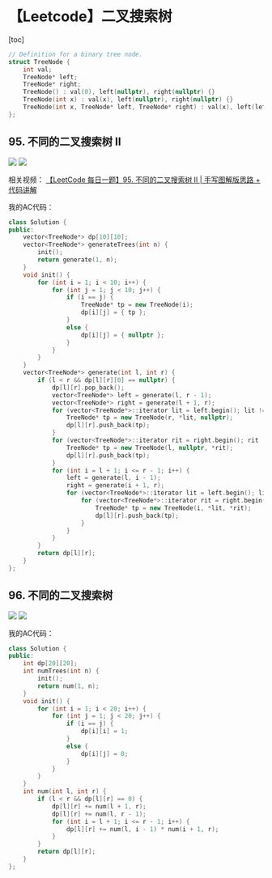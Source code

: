 # 【Leetcode】二叉搜索树



[toc]



```c++
// Definition for a binary tree node.
struct TreeNode {
	int val;
	TreeNode* left;
	TreeNode* right;
	TreeNode() : val(0), left(nullptr), right(nullptr) {}
	TreeNode(int x) : val(x), left(nullptr), right(nullptr) {}
	TreeNode(int x, TreeNode* left, TreeNode* right) : val(x), left(left), right(right) {}
};
```



## 95. 不同的二叉搜索树 II

![](D:\Notes\Leetcode\Leetcode.assets\95-1.png)
![](D:\Notes\Leetcode\Leetcode.assets\95-2.png)

相关视频：
[【LeetCode 每日一题】95. 不同的二叉搜索树 II | 手写图解版思路 + 代码讲解](https://www.bilibili.com/video/BV1LZ4y127cJ)

我的AC代码：

```c++
class Solution {
public:
	vector<TreeNode*> dp[10][10];
	vector<TreeNode*> generateTrees(int n) {
		init();
		return generate(1, n);
	}
	void init() {
		for (int i = 1; i < 10; i++) {
			for (int j = 1; j < 10; j++) {
				if (i == j) {
					TreeNode* tp = new TreeNode(i);
					dp[i][j] = { tp };
				}
				else {
					dp[i][j] = { nullptr };
				}
			}
		}
	}
	vector<TreeNode*> generate(int l, int r) {
		if (l < r && dp[l][r][0] == nullptr) {
			dp[l][r].pop_back();
			vector<TreeNode*> left = generate(l, r - 1);
			vector<TreeNode*> right = generate(l + 1, r);
			for (vector<TreeNode*>::iterator lit = left.begin(); lit != left.end(); lit++) {
				TreeNode* tp = new TreeNode(r, *lit, nullptr);
				dp[l][r].push_back(tp);
			}
			for (vector<TreeNode*>::iterator rit = right.begin(); rit != right.end(); rit++) {
				TreeNode* tp = new TreeNode(l, nullptr, *rit);
				dp[l][r].push_back(tp);
			}
			for (int i = l + 1; i <= r - 1; i++) {
				left = generate(l, i - 1);
				right = generate(i + 1, r);
				for (vector<TreeNode*>::iterator lit = left.begin(); lit != left.end(); lit++) {
					for (vector<TreeNode*>::iterator rit = right.begin(); rit != right.end(); rit++) {
						TreeNode* tp = new TreeNode(i, *lit, *rit);
						dp[l][r].push_back(tp);
					}
				}
			}
		}
		return dp[l][r];
	}
};
```



## 96. 不同的二叉搜索树

![](D:\Notes\Leetcode\Leetcode.assets\96-1.png)
![](D:\Notes\Leetcode\Leetcode.assets\96-2.png)

我的AC代码：

```c++
class Solution {
public:
	int dp[20][20];
	int numTrees(int n) {
		init();
		return num(1, n);
	}
	void init() {
		for (int i = 1; i < 20; i++) {
			for (int j = 1; j < 20; j++) {
				if (i == j) {
					dp[i][i] = 1;
				}
				else {
					dp[i][j] = 0;
				}
			}
		}
	}
	int num(int l, int r) {
		if (l < r && dp[l][r] == 0) {
			dp[l][r] += num(l + 1, r);
			dp[l][r] += num(l, r - 1);
			for (int i = l + 1; i <= r - 1; i++) {
				dp[l][r] += num(l, i - 1) * num(i + 1, r);
			}
		}
		return dp[l][r];
	}
};
```

